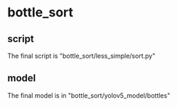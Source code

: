 # bottle_sort
## script
The final script is "bottle_sort/less_simple/sort.py"

## model
The final model is in "bottle_sort/yolov5_model/bottles"
